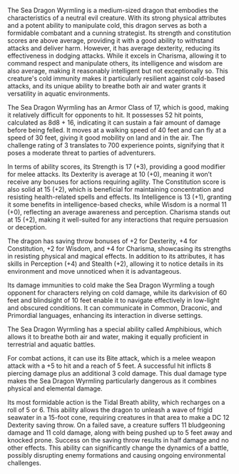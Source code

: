 The Sea Dragon Wyrmling is a medium-sized dragon that embodies the characteristics of a neutral evil creature. With its strong physical attributes and a potent ability to manipulate cold, this dragon serves as both a formidable combatant and a cunning strategist. Its strength and constitution scores are above average, providing it with a good ability to withstand attacks and deliver harm. However, it has average dexterity, reducing its effectiveness in dodging attacks. While it excels in Charisma, allowing it to command respect and manipulate others, its intelligence and wisdom are also average, making it reasonably intelligent but not exceptionally so. This creature's cold immunity makes it particularly resilient against cold-based attacks, and its unique ability to breathe both air and water grants it versatility in aquatic environments. 

The Sea Dragon Wyrmling has an Armor Class of 17, which is good, making it relatively difficult for opponents to hit. It possesses 52 hit points, calculated as 8d8 + 16, indicating it can sustain a fair amount of damage before being felled. It moves at a walking speed of 40 feet and can fly at a speed of 30 feet, giving it good mobility on land and in the air. The challenge rating of 3 translates to 700 experience points, signifying that it poses a moderate threat to parties of adventurers.

In terms of ability scores, its Strength is 17 (+3), providing a good modifier for melee attacks. Its Dexterity is average at 10 (+0), meaning it won’t receive any bonuses for actions requiring agility. The Constitution score is also solid at 15 (+2), which is beneficial for maintaining concentration and resisting health-related spells and effects. Its Intelligence is 13 (+1), granting it some benefits in intelligence-based checks, while Wisdom is a normal 11 (+0), reflecting an average awareness and perception. Charisma stands out at 15 (+2), making it well-suited for any interactions that require persuasion or deception.

The dragon has saving throw bonuses of +2 for Dexterity, +4 for Constitution, +2 for Wisdom, and +4 for Charisma, showcasing its strengths in resisting physical and magical effects. In addition to its attributes, it has skills in Perception (+4) and Stealth (+2), allowing it to notice details in its environment and move unnoticed when it is advantageous.

Its damage immunities to cold make the Sea Dragon Wyrmling a tough opponent for characters relying on cold damage, while its darkvision of 60 feet and blindsight of 10 feet enable it to navigate effectively in low-light and obscured conditions. It can communicate in Common, Draconic, and Primordial languages, enhancing its interaction in diverse settings.

The Sea Dragon Wyrmling has a special ability called Amphibious, which allows it to breathe both air and water, making it equally proficient in terrestrial and aquatic battles. 

For combat actions, it can use its Bite attack, which is a melee weapon attack with a +5 to hit and a reach of 5 feet. A successful hit inflicts 8 piercing damage plus an additional 3 cold damage. This dual damage type makes the Sea Dragon Wyrmling particularly dangerous as it combines physical and elemental damage.

Its most formidable action is the Tidal Breath ability, which recharges on a roll of 5 or 6. This ability allows the dragon to unleash a wave of frigid seawater in a 15-foot cone, requiring creatures in that area to make a DC 12 Dexterity saving throw. On a failed save, a creature suffers 11 bludgeoning damage and 11 cold damage, along with being pushed up to 5 feet away and knocked prone. Success on the saving throw results in half damage and no other effects. This ability can significantly change the dynamics of a battle, possibly disrupting enemy formations and causing ongoing environmental challenges.